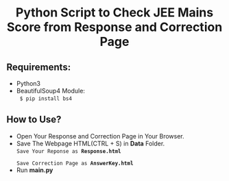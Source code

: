 <h1 align=center> Python Script to Check JEE Mains Score from Response and Correction Page </h1>

<h2> Requirements: </h2>
<ul>
    <li> Python3 </li>
    <li> BeautifulSoup4 Module: <br>
<code> $ pip install bs4 </code> </li>
</ul>

<h2> How to Use? </h2>
<ul>
    <li>Open Your Response and Correction Page in Your Browser.</li>
    <li>Save The Webpage HTML(CTRL + S) in <b>Data</b> Folder.<br>
<code>Save Your Reponse as <b>Response.html</b><br>
Save Correction Page as <b>AnswerKey.html</b></code></li>
    <li>Run <b>main.py</b></li>
